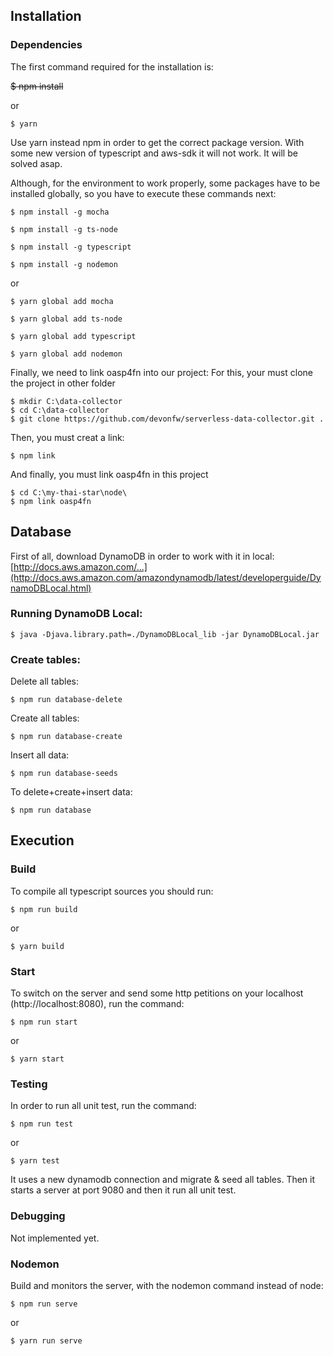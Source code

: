 ## Installation

### Dependencies

The first command required for the installation is:

~~$ npm install~~

or 

    $ yarn

Use yarn instead npm in order to get the correct package version. With some new version of typescript and aws-sdk it will not work. It will be solved asap.

Although, for the environment to work properly, some packages have to be installed globally, so you have to execute these commands next:

    $ npm install -g mocha

    $ npm install -g ts-node

    $ npm install -g typescript

    $ npm install -g nodemon

or

    $ yarn global add mocha

    $ yarn global add ts-node

    $ yarn global add typescript

    $ yarn global add nodemon

Finally, we need to link oasp4fn into our project:
For this, your must clone the project in other folder

    $ mkdir C:\data-collector
    $ cd C:\data-collector
    $ git clone https://github.com/devonfw/serverless-data-collector.git .

Then, you must creat a link:

    $ npm link

And finally, you must link oasp4fn in this project

    $ cd C:\my-thai-star\node\
    $ npm link oasp4fn

## Database

First of all, download DynamoDB in order to work with it in local: [http://docs.aws.amazon.com/...](http://docs.aws.amazon.com/amazondynamodb/latest/developerguide/DynamoDBLocal.html)

### Running DynamoDB Local:

    $ java -Djava.library.path=./DynamoDBLocal_lib -jar DynamoDBLocal.jar

### Create tables:

Delete all tables:

    $ npm run database-delete

Create all tables:

    $ npm run database-create

Insert all data:

    $ npm run database-seeds

To delete+create+insert data:

    $ npm run database

## Execution

### Build

To compile all typescript sources you should run:

    $ npm run build

or 

    $ yarn build

### Start

To switch on the server and send some http petitions on your localhost (http://localhost:8080), run the command:

    $ npm run start

or

    $ yarn start

### Testing

In order to run all unit test, run the command:

    $ npm run test

or

    $ yarn test

It uses a new dynamodb connection and migrate & seed all tables. Then it starts a server at port 9080 and then it run all unit test.

### Debugging

Not implemented yet.

### Nodemon

Build and monitors the server, with the nodemon command instead of node:

    $ npm run serve

or

    $ yarn run serve
